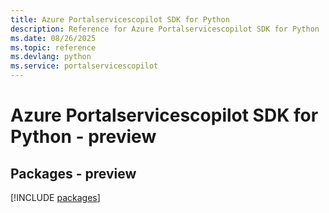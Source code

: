 ```yaml
---
title: Azure Portalservicescopilot SDK for Python
description: Reference for Azure Portalservicescopilot SDK for Python
ms.date: 08/26/2025
ms.topic: reference
ms.devlang: python
ms.service: portalservicescopilot
---
```

# Azure Portalservicescopilot SDK for Python - preview
## Packages - preview
[!INCLUDE [packages](portalservicescopilot-index.md)]